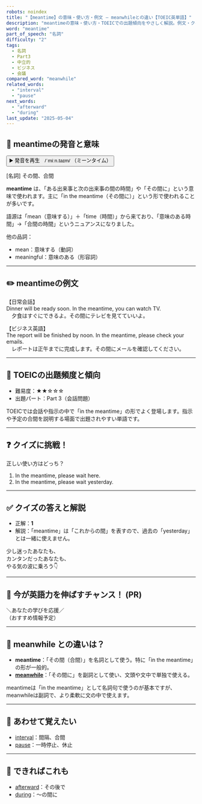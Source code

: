 ```yaml
---
robots: noindex
title: "【meantime】の意味・使い方・例文 ― meanwhileとの違い【TOEIC英単語】"
description: "meantimeの意味・使い方・TOEICでの出題傾向をやさしく解説。例文・クイズ付きでmeanwhileとの違いもわかりやすく学べます。"
word: "meantime"
part_of_speech: "名詞"
difficulty: "2"
tags:
  - 名詞
  - Part3
  - 中立的
  - ビジネス
  - 会議
compared_word: "meanwhile"
related_words:
  - "interval"
  - "pause"
next_words:
  - "afterward"
  - "during"
last_update: "2025-05-04"
---
```


## 🔰 meantimeの発音と意味

<button class="play-audio" onclick="playTTS('meantime')">
  <span class="play-audio-main">
    ▶️ 発音を再生　/ˈmiːn.taɪm/
  </span>
  <span class="play-audio-sub">
    （ミーンタイム）
  </span>
</button>

[名詞] その間、合間

**meantime** は、「ある出来事と次の出来事の間の時間」や「その間に」という意味で使われます。主に「in the meantime（その間に）」という形で使われることが多いです。

語源は「mean（意味する）」＋「time（時間）」から来ており、「意味のある時間」→「合間の時間」というニュアンスになりました。

他の品詞：  
- mean：意味する（動詞）
- meaningful：意味のある（形容詞）

---

## ✏️ meantimeの例文

【日常会話】  
Dinner will be ready soon. In the meantime, you can watch TV.  
　夕食はすぐにできるよ。その間にテレビを見てていいよ。

【ビジネス英語】  
The report will be finished by noon. In the meantime, please check your emails.  
　レポートは正午までに完成します。その間にメールを確認してください。

---

## 🎯 TOEICの出題頻度と傾向

- 難易度：★★☆☆☆
- 出題パート：Part 3（会話問題）

TOEICでは会話や指示の中で「in the meantime」の形でよく登場します。指示や予定の合間を説明する場面で出題されやすい単語です。

---

## ❓ クイズに挑戦！

正しい使い方はどっち？

1. In the meantime, please wait here.  
2. In the meantime, please wait yesterday.

---

## ✅ クイズの答えと解説

- 正解：**1**
- 解説：「meantime」は「これからの間」を表すので、過去の「yesterday」とは一緒に使えません。

少し迷ったあなたも、  
カンタンだったあなたも、  
やる気の波に乗ろう👇️

---

## 🚀 今が英語力を伸ばすチャンス！ (PR)

<div class="info-center">
＼あなたの学びを応援／<br>  
（おすすめ情報予定）
</div>

---

## 🤔  meanwhile との違いは？

- **meantime**：「その間（合間）」を名詞として使う。特に「in the meantime」の形が一般的。
- **[meanwhile](/meanwhile)**：「その間に」を副詞として使い、文頭や文中で単独で使える。

meantimeは「in the meantime」として名詞句で使うのが基本ですが、meanwhileは副詞で、より柔軟に文の中で使えます。

---

## 🧩 あわせて覚えたい

- [interval](/interval)：間隔、合間
- [pause](/pause)：一時停止、休止

---

## 📖 できればこれも

- [afterward](/afterward)：その後で
- [during](/during)：～の間に

<!-- cvid: aid37_bid37 -->
